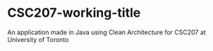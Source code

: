 # CSC207-working-title
An application made in Java using Clean Architecture for CSC207 at University of Toronto
